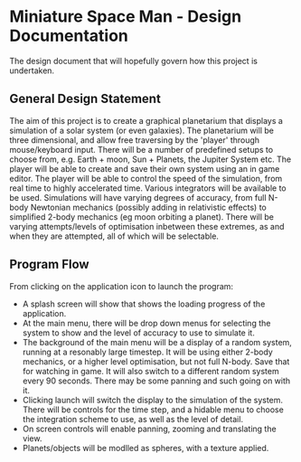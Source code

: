 # Miniature Space Man - Design Documentation
The design document that will hopefully govern how this project is undertaken.

## General Design Statement
The aim of this project is to create a graphical planetarium that displays a simulation of a solar system (or even galaxies). The planetarium will be three dimensional, and allow free traversing by the 'player' through mouse/keyboard input. There will be a number of predefined setups to choose from, e.g. Earth + moon, Sun + Planets, the Jupiter System etc. The player will be able to create and save their own system using an in game editor. The player will be able to control the speed of the simulation, from real time to highly accelerated time. Various integrators will be available to be used. Simulations will have varying degrees of accuracy, from full N-body Newtonian mechanics (possibly adding in relativistic effects) to simplified 2-body mechanics (eg moon orbiting a planet). There will be varying attempts/levels of optimisation inbetween these extremes, as and when they are attempted, all of which will be selectable.

## Program Flow
From clicking on the application icon to launch the program:
- A splash screen will show that shows the loading progress of the application.
- At the main menu, there will be drop down menus for selecting the system to show and the level of accuracy to use to simulate it.
- The background of the main menu will be a display of a random system, running at a resonably large timestep. It will be using either 2-body mechanics, or a higher level optimisation, but not full N-body. Save that for watching in game. It will also switch to a different random system every 90 seconds. There may be some panning and such going on with it.
- Clicking launch will switch the display to the simulation of the system. There will be controls for the time step, and a hidable menu to choose the integration scheme to use, as well as the level of detail.
- On screen controls will enable panning, zooming and translating the view.
- Planets/objects will be modlled as spheres, with a texture applied.
